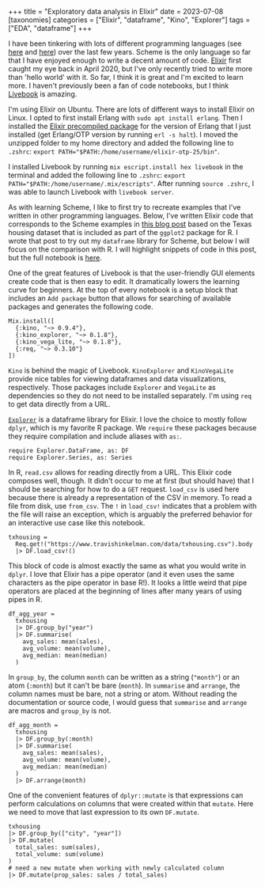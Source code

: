 +++
title = "Exploratory data analysis in Elixir"
date = 2023-07-08
[taxonomies]
categories = ["Elixir", "dataframe", "Kino", "Explorer"]
tags = ["EDA", "dataframe"]
+++

I have been tinkering with lots of different programming languages (see [here](/programming-horizons/) and [here](/programming-horizons-revisited/)) over the last few years. Scheme is the only language so far that I have enjoyed enough to write a decent amount of code. [Elixir](https://elixir-lang.org/) first caught my eye back in April 2020, but I've only recently tried to write more than 'hello world' with it. So far, I think it is great and I'm excited to learn more. I haven't previously been a fan of code notebooks, but I think [Livebook](https://livebook.dev/) is amazing.

<!-- more -->

I'm using Elixir on Ubuntu. There are lots of different ways to install Elixir on Linux. I opted to first install Erlang with `sudo apt install erlang`. Then I installed the [Elixir precompiled package](https://elixir-lang.org/install.html#precompiled-package) for the version of Erlang that I just installed (get Erlang/OTP version by running `erl -s halt`). I moved the unzipped folder to my home directory and added the following line to `.zshrc`: `export PATH="$PATH:/home/username/elixir-otp-25/bin"`.

I installed Livebook by running `mix escript.install hex livebook` in the terminal and added the following line to `.zshrc`: `export PATH="$PATH:/home/username/.mix/escripts"`. After running `source .zshrc`, I was able to launch Livebook with `livebook server`. 

As with learning Scheme, I like to first try to recreate examples that I've written in other programming languages. Below, I've written Elixir code that corresponds to the Scheme examples in [this blog post](https://www.travishinkelman.com/eda-scheme/) based on the Texas housing dataset that is included as part of the `ggplot2` package for R. I wrote that post to try out my `dataframe` library for Scheme, but below I will focus on the comparison with R. I will highlight snippets of code in this post, but the full notebook is [here](https://github.com/hinkelman/livebook/blob/main/txhousing.livemd).

One of the great features of Livebook is that the user-friendly GUI elements create code that is then easy to edit. It dramatically lowers the learning curve for beginners. At the top of every notebook is a setup block that includes an `Add package` button that allows for searching of available packages and generates the following code.

```
Mix.install([
  {:kino, "~> 0.9.4"},
  {:kino_explorer, "~> 0.1.8"},
  {:kino_vega_lite, "~> 0.1.8"},
  {:req, "~> 0.3.10"}
])
```

`Kino` is behind the magic of Livebook. `KinoExplorer` and `KinoVegaLite` provide nice tables for viewing dataframes and data visualizations, respectively. Those packages include `Explorer` and `VegaLite` as dependencies so they do not need to be installed separately. I'm using `req` to get data directly from a URL. 

[`Explorer`](https://hexdocs.pm/explorer/Explorer.html) is a dataframe library for Elixir. I love the choice to mostly follow `dplyr`, which is my favorite R package. We `require` these packages because they require compilation and include aliases with `as:`.

```
require Explorer.DataFrame, as: DF
require Explorer.Series, as: Series
```

In R, `read.csv` allows for reading directly from a URL. This Elixir code composes well, though. It didn't occur to me at first (but should have) that I should be searching for how to do a `GET` request. `load_csv` is used here because there is already a representation of the CSV in memory. To read a file from disk, use `from_csv`. The `!` in `load_csv!` indicates that a problem with the file will raise an exception, which is arguably the preferred behavior for an interactive use case like this notebook. 

```
txhousing =
  Req.get!("https://www.travishinkelman.com/data/txhousing.csv").body
  |> DF.load_csv!()
```

This block of code is almost exactly the same as what you would write in `dplyr`. I love that Elixir has a pipe operator (and it even uses the same characters as the pipe operator in base R!). It looks a little weird that pipe operators are placed at the beginning of lines after many years of using pipes in R.

```
df_agg_year =
  txhousing
  |> DF.group_by("year")
  |> DF.summarise(
    avg_sales: mean(sales),
    avg_volume: mean(volume),
    avg_median: mean(median)
  )
```

In `group_by`, the column `month` can be written as a string (`"month"`) or an atom (`:month`) but it can't be bare (`month`). In `summarise` and `arrange`, the column names must be bare, not a string or atom. Without reading the documentation or source code, I would guess that `summarise` and `arrange` are macros and `group_by` is not.

```
df_agg_month =
  txhousing
  |> DF.group_by(:month)
  |> DF.summarise(
    avg_sales: mean(sales),
    avg_volume: mean(volume),
    avg_median: mean(median)
  )
  |> DF.arrange(month)
```

One of the convenient features of `dplyr::mutate` is that expressions can perform calculations on columns that were created within that `mutate`. Here we need to move that last expression to its own `DF.mutate`.

```
txhousing
|> DF.group_by(["city", "year"])
|> DF.mutate(
  total_sales: sum(sales),
  total_volume: sum(volume)
)
# need a new mutate when working with newly calculated column
|> DF.mutate(prop_sales: sales / total_sales)
```